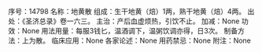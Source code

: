 序号：14798
名称：地黄散
组成：生干地黄（焙）1两，熟干地黄（焙）4两。
出处：《圣济总录》卷一六三。
主治：产后血虚烦热，引饮不止。
加减：None
功效：None
用法用量：每服3钱匕，温酒调下，温粥饮调亦得，日3次。
制备方法：上为散。
临床应用：None
各家论述：None
用药禁忌：None
附注：None
